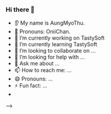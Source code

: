 ### Hi there 👋
- 👂 My name is AungMyoThu.
- 👩 Pronouns: OniiChan.
- 🔭 I’m currently working on TastySoft
- 🌱 I’m currently learning TastySoft
- 👯 I’m looking to collaborate on ...
- 🤔 I’m looking for help with ...
- 💬 Ask me about ...
- 📫 How to reach me: ...
- 😄 Pronouns: ...
- ⚡ Fun fact: ...
- 
-->
